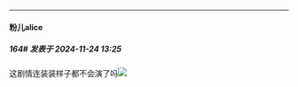 ﻿
*****

####  粉儿alice  
##### 164#       发表于 2024-11-24 13:25

这剧情连装装样子都不会演了吗<img src="https://static.saraba1st.com/image/smiley/face2017/028.png" referrerpolicy="no-referrer">

